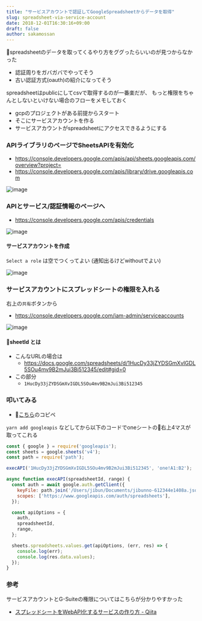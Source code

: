 ```yaml
---
title: "サービスアカウントで認証してGoogleSpreadsheetからデータを取得"
slug: spreadsheet-via-service-account
date: 2018-12-01T16:30:16+09:00
draft: false
author: sakamossan
---
```


spreadsheetのデータを取ってくるやり方をググったらいいのが見つからなかった

- 認証周りをガバガバでやってそう
- 古い認証方式(oauth)の紹介になってそう

spreadsheetはpublicにしてcsvで取得するのが一番楽だが、
もっと権限をちゃんとしないといけない場合のフローをメモしておく

- gcpのプロジェクトがある前提からスタート
- そこにサービスアカウントを作る
- サービスアカウントがspreadsheetにアクセスできるようにする


### APIライブラリのページでSheetsAPIを有効化

- https://console.developers.google.com/apis/api/sheets.googleapis.com/overview?project=
- https://console.developers.google.com/apis/library/drive.googleapis.com

![image](https://user-images.githubusercontent.com/5309672/49325337-08fbad80-f584-11e8-8c55-739cd1b75b28.png)


### APIとサービス/認証情報のページへ

- https://console.developers.google.com/apis/credentials

![image](https://user-images.githubusercontent.com/5309672/49324955-d39f9180-f57c-11e8-878f-832c5924299a.png)


#### サービスアカウントを作成

`Select a role` は空でつくってよい (通知出るけどwithoutでよい)

![image](https://user-images.githubusercontent.com/5309672/49325434-a60b1600-f585-11e8-94ed-bc57ab9f85ef.png)


### サービスアカウントにスプレッドシートの権限を入れる

右上の`共有`ボタンから

- https://console.developers.google.com/iam-admin/serviceaccounts

![image](https://user-images.githubusercontent.com/5309672/49325424-7cea8580-f585-11e8-8a0f-67eb5b3f9a9f.png)


#### sheetId とは

- こんなURLの場合は
    - https://docs.google.com/spreadsheets/d/1HucDy33jZYDSGmXvIGDL5SOu4mv9B2mJui3Bi512345/edit#gid=0
- この部分
    - `1HucDy33jZYDSGmXvIGDL5SOu4mv9B2mJui3Bi512345`


### 叩いてみる

- [こちら](https://qiita.com/howdy39/items/22068b3f768f0f9a757d)のコピペ

`yarn add googleapis` などしてから以下のコードでoneシートの右上4マスが取ってこれる

```js
const { google } = require('googleapis');
const sheets = google.sheets('v4');
const path = require('path');

execAPI('1HucDy33jZYDSGmXvIGDL5SOu4mv9B2mJui3Bi512345', 'one!A1:B2');

async function execAPI(spreadsheetId, range) {
  const auth = await google.auth.getClient({
    keyFile: path.join('/Users/jibun/Documents/jibunno-612344e1408a.json'),
    scopes: ['https://www.googleapis.com/auth/spreadsheets'],
  });

  const apiOptions = {
    auth,
    spreadsheetId,
    range,
  };

  sheets.spreadsheets.values.get(apiOptions, (err, res) => {
    console.log(err);
    console.log(res.data.values);
  });
}
```


### 参考

サービスアカウントとG-Suiteの権限についてはこちらが分かりやすかった

- [スプレッドシートをWebAPI化するサービスの作り方 - Qiita](https://qiita.com/howdy39/items/22068b3f768f0f9a757d)

